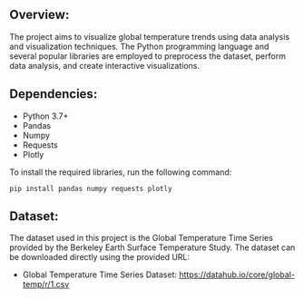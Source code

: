 ## Overview:
The project aims to visualize global temperature trends using data analysis and visualization techniques. The Python programming language and several popular libraries are employed to preprocess the dataset, perform data analysis, and create interactive visualizations.

## Dependencies:

* Python 3.7+
* Pandas
* Numpy
* Requests
* Plotly

To install the required libraries, run the following command:

```
pip install pandas numpy requests plotly
```

## Dataset:

The dataset used in this project is the Global Temperature Time Series provided by the Berkeley Earth Surface Temperature Study. The dataset can be downloaded directly using the provided URL:

* Global Temperature Time Series Dataset: https://datahub.io/core/global-temp/r/1.csv
